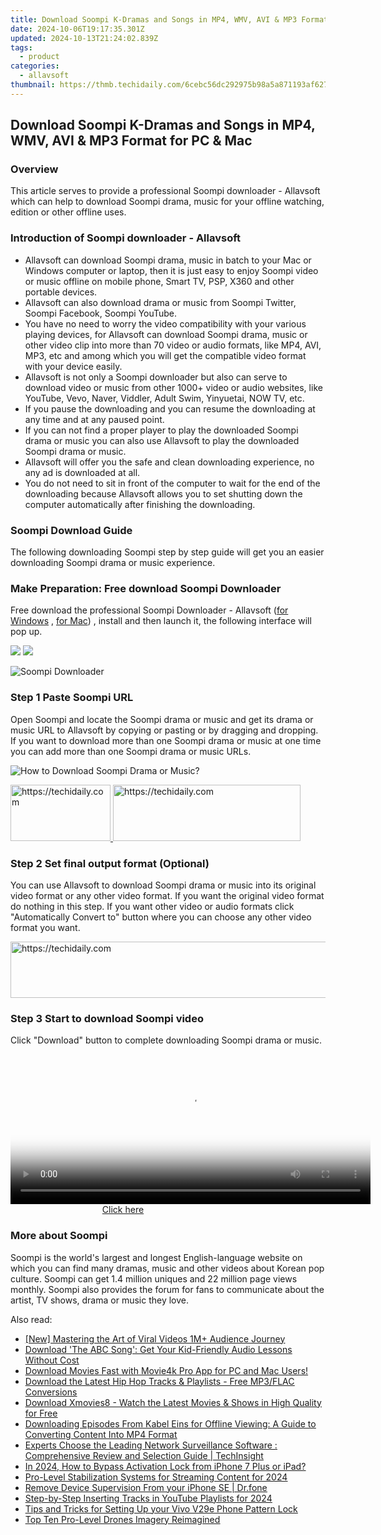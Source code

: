 ```yaml
---
title: Download Soompi K-Dramas and Songs in MP4, WMV, AVI & MP3 Format for PC & Mac
date: 2024-10-06T19:17:35.301Z
updated: 2024-10-13T21:24:02.839Z
tags:
  - product
categories:
  - allavsoft
thumbnail: https://thmb.techidaily.com/6cebc56dc292975b98a5a871193af627ed43dff4753b2894db168c37d5d2f38f.png
---
```


## Download Soompi K-Dramas and Songs in MP4, WMV, AVI & MP3 Format for PC & Mac

### Overview

This article serves to provide a professional Soompi downloader - Allavsoft which can help to download Soompi drama, music for your offline watching, edition or other offline uses.

### Introduction of Soompi downloader - Allavsoft

* Allavsoft can download Soompi drama, music in batch to your Mac or Windows computer or laptop, then it is just easy to enjoy Soompi video or music offline on mobile phone, Smart TV, PSP, X360 and other portable devices.
* Allavsoft can also download drama or music from Soompi Twitter, Soompi Facebook, Soompi YouTube.
* You have no need to worry the video compatibility with your various playing devices, for Allavsoft can download Soompi drama, music or other video clip into more than 70 video or audio formats, like MP4, AVI, MP3, etc and among which you will get the compatible video format with your device easily.
* Allavsoft is not only a Soompi downloader but also can serve to download video or music from other 1000+ video or audio websites, like YouTube, Vevo, Naver, Viddler, Adult Swim, Yinyuetai, NOW TV, etc.
* If you pause the downloading and you can resume the downloading at any time and at any paused point.
* If you can not find a proper player to play the downloaded Soompi drama or music you can also use Allavsoft to play the downloaded Soompi drama or music.
* Allavsoft will offer you the safe and clean downloading experience, no any ad is downloaded at all.
* You do not need to sit in front of the computer to wait for the end of the downloading because Allavsoft allows you to set shutting down the computer automatically after finishing the downloading.

### Soompi Download Guide

The following downloading Soompi step by step guide will get you an easier downloading Soompi drama or music experience.

### Make Preparation: Free download Soompi Downloader

Free download the professional Soompi Downloader - Allavsoft ([for Windows](https://tools.techidaily.com/allavsoft/products/) , [for Mac](https://tools.techidaily.com/allavsoft/products/)) , install and then launch it, the following interface will pop up.

[![](https://www.allavsoft.com/how-to/../images/how-to/free-download-win.jpg)](https://tools.techidaily.com/allavsoft/products/) [![](https://www.allavsoft.com/how-to/../images/how-to/free-download-mac.jpg)](https://tools.techidaily.com/allavsoft/products/)

![Soompi Downloader](https://www.allavsoft.com/how-to/../images/allavsoft/screen-shot-600.jpg)

### Step 1 Paste Soompi URL

Open Soompi and locate the Soompi drama or music and get its drama or music URL to Allavsoft by copying or pasting or by dragging and dropping. If you want to download more than one Soompi drama or music at one time you can add more than one Soompi drama or music URLs.

![How to Download Soompi Drama or Music?](https://www.allavsoft.com/how-to/../images/how-to/download-rtmp-video/download-rtmp-video.jpg)

<!-- affiliate ads begin -->
<a href="https://aligracehair.sjv.io/c/5597632/2135366/19272" target="_top" id="2135366">
  <img src="//a.impactradius-go.com/display-ad/19272-2135366" border="0" alt="https://techidaily.com" width="160" height="90"/>
</a>
<img height="0" width="0" src="https://aligracehair.sjv.io/i/5597632/2135366/19272" style="position:absolute;visibility:hidden;" border="0" />
<!-- affiliate ads end -->

<!-- affiliate ads begin -->
<a href="https://aligracehair.sjv.io/c/5597632/1918714/19272" target="_top" id="1918714">
  <img src="//a.impactradius-go.com/display-ad/19272-1918714" border="0" alt="https://techidaily.com" width="300" height="90"/>
</a>
<img height="0" width="0" src="https://aligracehair.sjv.io/i/5597632/1918714/19272" style="position:absolute;visibility:hidden;" border="0" />
<!-- affiliate ads end -->

### Step 2 Set final output format (Optional)

You can use Allavsoft to download Soompi drama or music into its original video format or any other video format. If you want the original video format do nothing in this step. If you want other video or audio formats click "Automatically Convert to" button where you can choose any other video format you want.

<!-- affiliate ads begin -->
<a href="https://ephamedtechinc.pxf.io/c/5597632/2137211/26400" target="_top" id="2137211">
  <img src="//a.impactradius-go.com/display-ad/26400-2137211" border="0" alt="https://techidaily.com" width="728" height="90"/>
</a>
<img height="0" width="0" src="https://ephamedtechinc.pxf.io/i/5597632/2137211/26400" style="position:absolute;visibility:hidden;" border="0" />
<!-- affiliate ads end -->

### Step 3 Start to download Soompi video

Click "Download" button to complete downloading Soompi drama or music.

<!-- affiliate ads begin -->
<span id="1983573">
					<video width="576" height="240" style="cursor:pointer"
           poster="//a.impactradius-go.com/display-clicktoplayimage/1983573.png"
           onclick="if(!this.playClicked){this.play();this.setAttribute('controls',true);this.playClicked=true;}">
	   <source src="//a.impactradius-go.com/display-ad/22993-1983573">
	   <img src="//a.impactradius-go.com/display-clicktoplayimage/1983573.png" style="border: none; height: 100%; width: 100%; object-fit: contain">
	</video>
	<div style="width:360px;text-align:center"><a href="javascript:window.open(decodeURIComponent('https%3A%2F%2Fhomestyler.sjv.io%2Fc%2F5597632%2F1983573%2F22993'), '_blank');void(0);">Click here</a></div>
</span>
<img height="0" width="0" src="https://imp.pxf.io/i/5597632/1983573/22993" style="position:absolute;visibility:hidden;" border="0" />
<!-- affiliate ads end -->

### More about Soompi

Soompi is the world's largest and longest English-language website on which you can find many dramas, music and other videos about Korean pop culture. Soompi can get 1.4 million uniques and 22 million page views monthly. Soompi also provides the forum for fans to communicate about the artist, TV shows, drama or music they love.

<ins class="adsbygoogle"
     style="display:block"
     data-ad-format="autorelaxed"
     data-ad-client="ca-pub-7571918770474297"
     data-ad-slot="1223367746"></ins>

<ins class="adsbygoogle"
     style="display:block"
     data-ad-client="ca-pub-7571918770474297"
     data-ad-slot="8358498916"
     data-ad-format="auto"
     data-full-width-responsive="true"></ins>

<span class="atpl-alsoreadstyle">Also read:</span>
<div><ul>
<li><a href="https://extra-skills.techidaily.com/new-mastering-the-art-of-viral-videos-1mplus-audience-journey/"><u>[New] Mastering the Art of Viral Videos 1M+ Audience Journey</u></a></li>
<li><a href="https://win-premium.techidaily.com/download-the-abc-song-get-your-kid-friendly-audio-lessons-without-cost/"><u>Download 'The ABC Song': Get Your Kid-Friendly Audio Lessons Without Cost</u></a></li>
<li><a href="https://win-premium.techidaily.com/download-movies-fast-with-movie4k-pro-app-for-pc-and-mac-users/"><u>Download Movies Fast with Movie4k Pro App for PC and Mac Users!</u></a></li>
<li><a href="https://win-premium.techidaily.com/download-the-latest-hip-hop-tracks-and-playlists-free-mp3flac-conversions/"><u>Download the Latest Hip Hop Tracks & Playlists - Free MP3/FLAC Conversions</u></a></li>
<li><a href="https://win-premium.techidaily.com/download-xmovies8-watch-the-latest-movies-and-shows-in-high-quality-for-free/"><u>Download Xmovies8 - Watch the Latest Movies & Shows in High Quality for Free</u></a></li>
<li><a href="https://win-premium.techidaily.com/downloading-episodes-from-kabel-eins-for-offline-viewing-a-guide-to-converting-content-into-mp4-format/"><u>Downloading Episodes From Kabel Eins for Offline Viewing: A Guide to Converting Content Into MP4 Format</u></a></li>
<li><a href="https://app-tips.techidaily.com/experts-choose-the-leading-network-surveillance-software-comprehensive-review-and-selection-guide-techinsight/"><u>Experts Choose the Leading Network Surveillance Software : Comprehensive Review and Selection Guide | TechInsight</u></a></li>
<li><a href="https://activate-lock.techidaily.com/in-2024-how-to-bypass-activation-lock-from-iphone-7-plus-or-ipad-by-drfone-ios/"><u>In 2024, How to Bypass Activation Lock from iPhone 7 Plus or iPad?</u></a></li>
<li><a href="https://fox-access.techidaily.com/pro-level-stabilization-systems-for-streaming-content-for-2024/"><u>Pro-Level Stabilization Systems for Streaming Content for 2024</u></a></li>
<li><a href="https://iphone-unlock.techidaily.com/remove-device-supervision-from-your-iphone-se-drfone-by-drfone-ios/"><u>Remove Device Supervision From your iPhone SE | Dr.fone</u></a></li>
<li><a href="https://fox-helps.techidaily.com/step-by-step-inserting-tracks-in-youtube-playlists-for-2024/"><u>Step-by-Step Inserting Tracks in YouTube Playlists for 2024</u></a></li>
<li><a href="https://android-unlock.techidaily.com/tips-and-tricks-for-setting-up-your-vivo-v29e-phone-pattern-lock-by-drfone-android/"><u>Tips and Tricks for Setting Up your Vivo V29e Phone Pattern Lock</u></a></li>
<li><a href="https://extra-tips.techidaily.com/top-ten-pro-level-drones-imagery-reimagined/"><u>Top Ten Pro-Level Drones Imagery Reimagined</u></a></li>
</ul></div>

